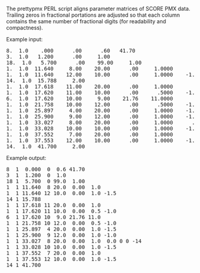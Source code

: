 The prettypmx PERL script aligns parameter matrices of SCORE PMX
data.  Trailing zeros in fractional portations are adjusted so that
each column contains the same number of fractional digits (for
readability and compactness).

Example input:

<pre>
8.  1.0    .000      .00      .60   41.70
3.  1.0   1.200      .00     1.00
18.  1.0   5.700      .00    99.00     1.00
1.  1.0  11.640     8.00    20.00      .00     1.0000
1.  1.0  11.640    12.00    10.00      .00     1.0000    -1.50
14.  1.0  15.788     2.00
1.  1.0  17.618    11.00    20.00      .00     1.0000
1.  1.0  17.620    11.00    10.00      .00      .5000    -1.00      .00
6.  1.0  17.620    10.00     9.00    21.76    11.0000
1.  1.0  21.758    10.00    12.00      .00      .5000    -1.00      .00
1.  1.0  25.897     4.00    20.00      .00     1.0000    -1.50
1.  1.0  25.900     9.00    12.00      .00     1.0000    -1.00
1.  1.0  33.027     8.00    20.00      .00     1.0000      .00      .00      .00   -14.00
1.  1.0  33.028    10.00    10.00      .00     1.0000    -1.50
1.  1.0  37.552     7.00    20.00      .00     1.0000
1.  1.0  37.553    12.00    10.00      .00     1.0000    -1.50
14.  1.0  41.700     2.00
</pre>

Example output:

<pre>
8  1  0.000  0  0.6 41.70
3  1  1.200  0  1.0
18 1  5.700  0 99.0  1.00
1  1 11.640  8 20.0  0.00  1.0
1  1 11.640 12 10.0  0.00  1.0 -1.5
14 1 15.788 
1  1 17.618 11 20.0  0.00  1.0
1  1 17.620 11 10.0  0.00  0.5 -1.0
6  1 17.620 10  9.0 21.76 11.0
1  1 21.758 10 12.0  0.00  0.5 -1.0
1  1 25.897  4 20.0  0.00  1.0 -1.5
1  1 25.900  9 12.0  0.00  1.0 -1.0
1  1 33.027  8 20.0  0.00  1.0  0.0 0 0 -14
1  1 33.028 10 10.0  0.00  1.0 -1.5
1  1 37.552  7 20.0  0.00  1.0
1  1 37.553 12 10.0  0.00  1.0 -1.5
14 1 41.700
</pre>
